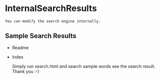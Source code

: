 # InternalSearchResults

    You can modify the search engine internally.

## Sample Search Results

  * Readme
  * Index
  
     Simply run search.html and search sample words see the search result. Thank you :-)
  
    
